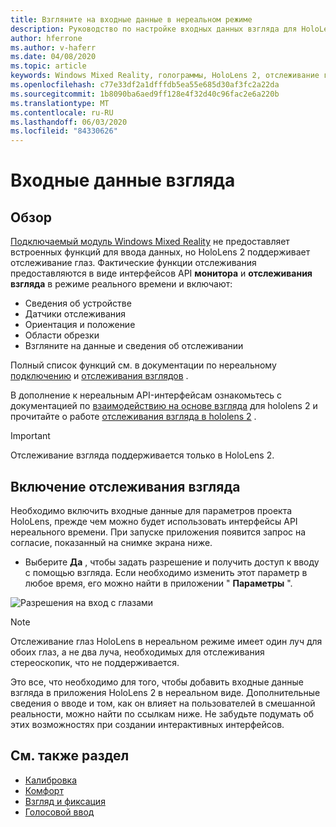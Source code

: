 ```yaml
---
title: Взгляните на входные данные в нереальном режиме
description: Руководство по настройке входных данных взгляда для HoloLens и нереального модуля
author: hferrone
ms.author: v-haferr
ms.date: 04/08/2020
ms.topic: article
keywords: Windows Mixed Reality, голограммы, HoloLens 2, отслеживание глаз, входные данные с головного экрана, нереалная подсистема
ms.openlocfilehash: c77e33df2a1dfffdb5ea55e685d30af3fc2a22da
ms.sourcegitcommit: 1b8090ba6aed9ff128e4f32d40c96fac2e6a220b
ms.translationtype: MT
ms.contentlocale: ru-RU
ms.lasthandoff: 06/03/2020
ms.locfileid: "84330626"
---
```

# <a name="gaze-input"></a>Входные данные взгляда

## <a name="overview"></a>Обзор

[Подключаемый модуль Windows Mixed Reality](https://docs.unrealengine.com/Platforms/VR/WMR/index.html) не предоставляет встроенных функций для ввода данных, но HoloLens 2 поддерживает отслеживание глаз. Фактические функции отслеживания предоставляются в виде интерфейсов API **монитора** и **отслеживания взгляда** в режиме реального времени и включают:

- Сведения об устройстве
- Датчики отслеживания
- Ориентация и положение
- Области обрезки
- Взгляните на данные и сведения об отслеживании

Полный список функций см. в документации по нереальному [подключению](https://docs.unrealengine.com/BlueprintAPI/Input/HeadMountedDisplay/index.html) и [отслеживания взглядов](https://docs.unrealengine.com/BlueprintAPI/EyeTracking/index.html) . 

В дополнение к нереальным API-интерфейсам ознакомьтесь с документацией по [взаимодействию на основе взгляда](eye-gaze-interaction.md) для hololens 2 и прочитайте о работе [отслеживания взгляда в hololens 2](https://docs.microsoft.com/windows/mixed-reality/eye-tracking) .

> [!IMPORTANT]
> Отслеживание взгляда поддерживается только в HoloLens 2. 

## <a name="enabling-eye-tracking"></a>Включение отслеживания взгляда
Необходимо включить входные данные для параметров проекта HoloLens, прежде чем можно будет использовать интерфейсы API нереального времени. При запуске приложения появится запрос на согласие, показанный на снимке экрана ниже.

- Выберите **Да** , чтобы задать разрешение и получить доступ к вводу с помощью взгляда. Если необходимо изменить этот параметр в любое время, его можно найти в приложении " **Параметры** ".

![Разрешения на вход с глазами](images/unreal/eye-input-permissions.png)

> [!NOTE] 
> Отслеживание глаз HoloLens в нереальном режиме имеет один луч для обоих глаз, а не два луча, необходимых для отслеживания стереоскопик, что не поддерживается.

Это все, что необходимо для того, чтобы добавить входные данные взгляда в приложения HoloLens 2 в нереальном виде. Дополнительные сведения о вводе и том, как он влияет на пользователей в смешанной реальности, можно найти по ссылкам ниже. Не забудьте подумать об этих возможностях при создании интерактивных интерфейсов. 

## <a name="see-also"></a>См. также раздел
* [Калибровка](calibration.md)
* [Комфорт](comfort.md)
* [Взгляд и фиксация](gaze-and-commit.md)
* [Голосовой ввод](voice-design.md)
